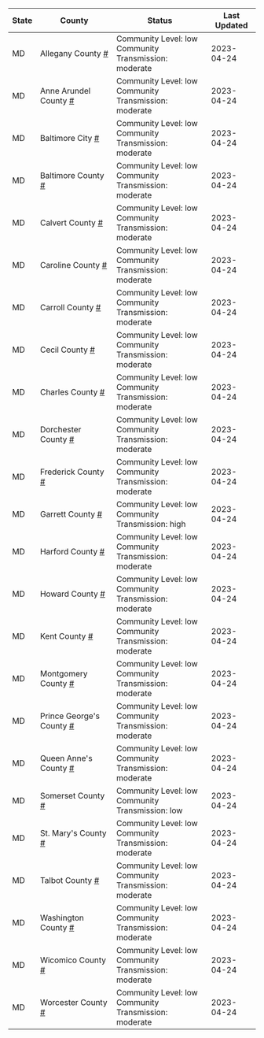 State | County | Status | Last Updated
--- | --- | --- | --- 
MD | Allegany County <a href="#allegany_county">#</a> | <a name="allegany_county"></a>Community Level: low<br/>Community Transmission: moderate | 2023-04-24
MD | Anne Arundel County <a href="#anne_arundel_county">#</a> | <a name="anne_arundel_county"></a>Community Level: low<br/>Community Transmission: moderate | 2023-04-24
MD | Baltimore City <a href="#baltimore_city">#</a> | <a name="baltimore_city"></a>Community Level: low<br/>Community Transmission: moderate | 2023-04-24
MD | Baltimore County <a href="#baltimore_county">#</a> | <a name="baltimore_county"></a>Community Level: low<br/>Community Transmission: moderate | 2023-04-24
MD | Calvert County <a href="#calvert_county">#</a> | <a name="calvert_county"></a>Community Level: low<br/>Community Transmission: moderate | 2023-04-24
MD | Caroline County <a href="#caroline_county">#</a> | <a name="caroline_county"></a>Community Level: low<br/>Community Transmission: moderate | 2023-04-24
MD | Carroll County <a href="#carroll_county">#</a> | <a name="carroll_county"></a>Community Level: low<br/>Community Transmission: moderate | 2023-04-24
MD | Cecil County <a href="#cecil_county">#</a> | <a name="cecil_county"></a>Community Level: low<br/>Community Transmission: moderate | 2023-04-24
MD | Charles County <a href="#charles_county">#</a> | <a name="charles_county"></a>Community Level: low<br/>Community Transmission: moderate | 2023-04-24
MD | Dorchester County <a href="#dorchester_county">#</a> | <a name="dorchester_county"></a>Community Level: low<br/>Community Transmission: moderate | 2023-04-24
MD | Frederick County <a href="#frederick_county">#</a> | <a name="frederick_county"></a>Community Level: low<br/>Community Transmission: moderate | 2023-04-24
MD | Garrett County <a href="#garrett_county">#</a> | <a name="garrett_county"></a>Community Level: low<br/>Community Transmission: high | 2023-04-24
MD | Harford County <a href="#harford_county">#</a> | <a name="harford_county"></a>Community Level: low<br/>Community Transmission: moderate | 2023-04-24
MD | Howard County <a href="#howard_county">#</a> | <a name="howard_county"></a>Community Level: low<br/>Community Transmission: moderate | 2023-04-24
MD | Kent County <a href="#kent_county">#</a> | <a name="kent_county"></a>Community Level: low<br/>Community Transmission: moderate | 2023-04-24
MD | Montgomery County <a href="#montgomery_county">#</a> | <a name="montgomery_county"></a>Community Level: low<br/>Community Transmission: moderate | 2023-04-24
MD | Prince George's County <a href="#prince_george's_county">#</a> | <a name="prince_george's_county"></a>Community Level: low<br/>Community Transmission: moderate | 2023-04-24
MD | Queen Anne's County <a href="#queen_anne's_county">#</a> | <a name="queen_anne's_county"></a>Community Level: low<br/>Community Transmission: moderate | 2023-04-24
MD | Somerset County <a href="#somerset_county">#</a> | <a name="somerset_county"></a>Community Level: low<br/>Community Transmission: low | 2023-04-24
MD | St. Mary's County <a href="#st._mary's_county">#</a> | <a name="st._mary's_county"></a>Community Level: low<br/>Community Transmission: moderate | 2023-04-24
MD | Talbot County <a href="#talbot_county">#</a> | <a name="talbot_county"></a>Community Level: low<br/>Community Transmission: moderate | 2023-04-24
MD | Washington County <a href="#washington_county">#</a> | <a name="washington_county"></a>Community Level: low<br/>Community Transmission: moderate | 2023-04-24
MD | Wicomico County <a href="#wicomico_county">#</a> | <a name="wicomico_county"></a>Community Level: low<br/>Community Transmission: moderate | 2023-04-24
MD | Worcester County <a href="#worcester_county">#</a> | <a name="worcester_county"></a>Community Level: low<br/>Community Transmission: moderate | 2023-04-24
